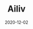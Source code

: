 ---
title: "Ailiv"
img: "ailiv.png"
preview: true
highlighted: true
text: "The Ailiv project is a clone or copy of the Beernem-based Alivi flower shop. This project was completed during your first-year studies' second term. It was also the first @work module project, and it was hands-on and focused on self-research."
tools: "Among the subjects covered are forms, pseudo element selections (without JavaScript), an evolving browser environment and how to work with it (progressive enhancement principles), and URL parameters (JavaScript)."
url: "https://pgm-thabisadingani.github.io/ailiv-florist/"
git: "https://github.com/pgm-thabisadingani/ailiv-florist"
date: "2020-12-02"
---